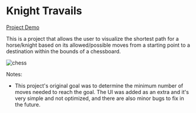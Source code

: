 # Knight Travails

[Project Demo]( https://ztnix.github.io/Knights-Travails/)

This is a project that allows the user to visualize the shortest path for a horse/knight based on its allowed/possible moves from a starting point to a destination within the bounds of a chessboard.

![chess](https://github.com/user-attachments/assets/a728b5c6-7914-47ba-aafc-e9899c66b56d)

Notes:

- This project's original goal was to determine the minimum number of moves needed to reach the goal. The UI was added as an extra and it's very simple and not optimized, and there are also minor bugs to fix in the future.
